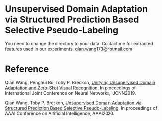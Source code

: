# Unsupervised Domain Adaptation via Structured Prediction Based Selective Pseudo-Labeling
You need to change the directory to your data.
Contact me for extracted features used in our experiments.
qian.wang173@hotmail.com
# Reference
Qian Wang, Penghui Bu, Toby P. Breckon, [Unifying Unsupervised Domain Adaptation and Zero-Shot Visual Recognition](https://www.researchgate.net/publication/331790999_Unifying_Unsupervised_Domain_Adaptation_and_Zero-Shot_Visual_Recognition), In proceedings of International Joint Conference on Neural Networks, IJCNN2019.

Qian Wang, Toby P. Breckon, [Unsupervised Domain Adaptation via Structured Prediction Based Selective Pseudo-Labeling](), In proceedings of AAAI Conference on Artificial Intelligence, AAAI2020.

